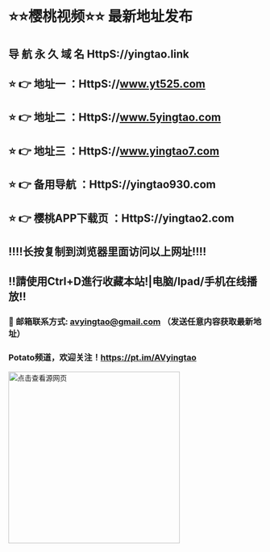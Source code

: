 # ⭐️⭐️樱桃视频⭐️⭐️ 最新地址发布 

## 导 航 永 久 域 名 HttpS://yingtao.link
## ⭐️ 👉 地址一 ：HttpS://www.yt525.com
## ⭐️ 👉 地址二 ：HttpS://www.5yingtao.com
## ⭐️ 👉 地址三 ：HttpS://www.yingtao7.com
## ⭐️ 👉 备用导航 ：HttpS://yingtao930.com

## ⭐️ 👉 樱桃APP下载页 ：HttpS://yingtao2.com

## ‼️‼️长按复制到浏览器里面访问以上网址‼️‼️
## ‼️請使用Ctrl+D進行收藏本站!|电脑/Ipad/手机在线播放‼️
### 📧 邮箱联系方式: avyingtao@gmail.com （发送任意内容获取最新地址）
### Potato频道，欢迎关注！https://pt.im/AVyingtao

<img class="currentImg" id="currentImg" onload="alog &amp;&amp; alog('speed.set', 'c_firstPageComplete', +new Date); alog.fire &amp;&amp; alog.fire('mark');" src="https://timgsa.baidu.com/timg?image&amp;quality=80&amp;size=b9999_10000&amp;sec=1553509074809&amp;di=76bacc5b290dd61f109bbb6dce6bbbc0&amp;imgtype=0&amp;src=http%3A%2F%2Fmmbiz.qpic.cn%2Fmmbiz_gif%2FerjokGMmW8reKpOOYKYDsyRicNWhEarica71qiaR7cXGg7GIX7DNyeNX0BfiaR4eFfXzzaNdy62stu7DunyhWDq0lg%2F640%3Fwx_fmt%3Dgif" width="340" height="340" style="top: 917px; left: 102px; width: 340px; height: 340px; cursor: pointer;" log-rightclick="p=5.102" title="点击查看源网页">
